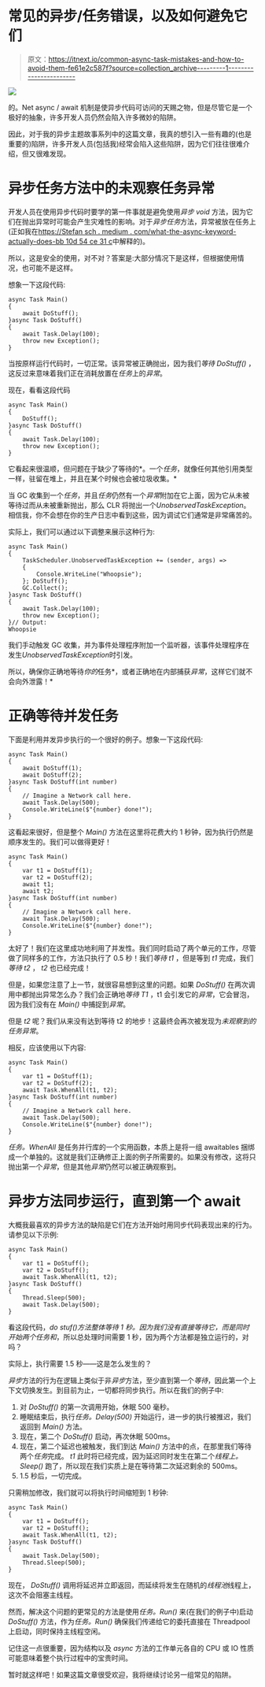 # 常见的异步/任务错误，以及如何避免它们

> 原文：<https://itnext.io/common-async-task-mistakes-and-how-to-avoid-them-fe61e2c587f?source=collection_archive---------1----------------------->

![](img/0a13b31d876795c911a7d0f585072634.png)

的。Net async / await 机制是使异步代码可访问的天赐之物，但是尽管它是一个极好的抽象，许多开发人员仍然会陷入许多微妙的陷阱。

因此，对于我的异步主题故事系列中的这篇文章，我真的想引入一些有趣的(也是重要的)陷阱，许多开发人员(包括我)经常会陷入这些陷阱，因为它们往往很难介绍，但又很难发现。

# 异步任务方法中的未观察任务异常

开发人员在使用异步代码时要学的第一件事就是避免使用*异步 void* 方法，因为它们在抛出异常时可能会产生灾难性的影响。对于*异步任务*方法，异常被放在任务上(正如我在[https://Stefan sch . medium . com/what-the-async-keyword-actually-does-bb 10d 54 ce 31 c](https://stefansch.medium.com/what-the-async-keyword-actually-does-bb10d54ce31c)中解释的)。

所以，这是安全的使用，对不对？答案是:大部分情况下是这样，但根据使用情况，也可能不是这样。

想象一下这段代码:

```
async Task Main()
{
    await DoStuff();
}async Task DoStuff()
{
    await Task.Delay(100);
    throw new Exception();
}
```

当按原样运行代码时，一切正常。该异常被正确抛出，因为我们*等待 DoStuff()* ，这反过来意味着我们正在消耗放置在*任务*上的*异常*。

现在，看看这段代码

```
async Task Main()
{
    DoStuff();
}async Task DoStuff()
{
    await Task.Delay(100);
    throw new Exception();
}
```

它看起来很温顺，但问题在于缺少了等待的*。一个*任务*，就像任何其他引用类型一样，驻留在堆上，并且在某个时候也会被垃圾收集。*

当 GC 收集到一个*任务*，并且*任务*仍然有一个*异常*附加在它上面，因为它从未被等待过而从未被重新抛出，那么 CLR 将抛出一个*UnobservedTaskException*。相信我，你不会想在你的生产日志中看到这些，因为调试它们通常是非常痛苦的。

实际上，我们可以通过以下调整来展示这种行为:

```
async Task Main()
{
    TaskScheduler.UnobservedTaskException += (sender, args) =>
    {
        Console.WriteLine("Whoopsie");
    }; DoStuff();
    GC.Collect();
}async Task DoStuff()
{
    await Task.Delay(100);
    throw new Exception();
}// Output:
Whoopsie
```

我们手动触发 GC 收集，并为事件处理程序附加一个监听器，该事件处理程序在发生*UnobservedTaskException*时引发。

所以，确保你正确地等待*你的*任务*，或者正确地在内部捕获*异常*，这样它们就不会向外泄露！*

# 正确等待并发任务

下面是利用并发异步执行的一个很好的例子。想象一下这段代码:

```
async Task Main()
{
    await DoStuff(1);
    await DoStuff(2);
}async Task DoStuff(int number)
{
    // Imagine a Network call here.
    await Task.Delay(500);
    Console.WriteLine($"{number} done!");
}
```

这看起来很好，但是整个 *Main()* 方法在这里将花费大约 1 秒钟，因为执行仍然是顺序发生的。我们可以做得更好！

```
async Task Main()
{
    var t1 = DoStuff(1);
    var t2 = DoStuff(2);
    await t1;
    await t2;
}async Task DoStuff(int number)
{
    // Imagine a Network call here.
    await Task.Delay(500);
    Console.WriteLine($"{number} done!");
}
```

太好了！我们在这里成功地利用了并发性。我们同时启动了两个单元的工作，尽管做了同样多的工作，方法只执行了 0.5 秒！我们*等待 t1* ，但是等到 *t1* 完成，我们*等待 t2* ， *t2* 也已经完成！

但是，如果您注意了上一节，就很容易想到这里的问题。如果 *DoStuff()* 在两次调用中都抛出异常怎么办？我们会正确地*等待 T1* ，t1 会引发它的*异常*，它会冒泡，因为我们没有在 *Main()* 中捕捉到*异常*。

但是 *t2* 呢？我们从来没有达到等待 t2 的地步！这最终会再次被发现为*未观察到的任务异常*。

相反，应该使用以下内容:

```
async Task Main()
{
    var t1 = DoStuff(1);
    var t2 = DoStuff(2);
    await Task.WhenAll(t1, t2);
}async Task DoStuff(int number)
{
    // Imagine a Network call here.
    await Task.Delay(500);
    Console.WriteLine($"{number} done!");
}
```

*任务。WhenAll* 是任务并行库的一个实用函数，本质上是将一组 awaitables 捆绑成一个单独的。这就是我们正确修正上面的例子所需要的。如果没有修改，这将只抛出第一个*异常*，但是其他*异常*仍然可以被正确观察到。

# 异步方法同步运行，直到第一个 await

大概我最喜欢的异步方法的缺陷是它们在方法开始时用同步代码表现出来的行为。请参见以下示例:

```
async Task Main()
{
    var t1 = DoStuff();
    var t2 = DoStuff();
    await Task.WhenAll(t1, t2);
}async Task DoStuff()
{
    Thread.Sleep(500);
    await Task.Delay(500);
}
```

看这段代码，*do stuf()*方法整体等待 1 秒。因为我们没有直接等待它，而是同时开始两个任务*和*，所以总处理时间需要 1 秒，因为两个方法都是独立运行的，对吗？

实际上，执行需要 1.5 秒——这是怎么发生的？

*异步*方法的行为在逻辑上类似于非*异步*方法，至少直到第一个*等待*，因此第一个上下文切换发生。到目前为止，一切都将同步执行。所以在我们的例子中:

1.  对 *DoStuff()* 的第一次调用开始，休眠 500 毫秒。
2.  睡眠结束后，执行*任务。Delay(500)* 开始运行，进一步的执行被推迟，我们返回到 *Main()* 方法。
3.  现在，第二个 *DoStuff()* 启动，再次休眠 500ms。
4.  现在，第二个延迟也被触发，我们到达 *Main()* 方法中的点，在那里我们等待两个*任务*完成。 *t1* 此时将已经完成，因为延迟同时发生在第二个*线程上。Sleep()* 跑了，所以现在我们实质上是在等待第二次延迟剩余的 500ms。
5.  1.5 秒后，一切完成。

只需稍加修改，我们就可以将执行时间缩短到 1 秒钟:

```
async Task Main()
{
    var t1 = DoStuff();
    var t2 = DoStuff();
    await Task.WhenAll(t1, t2);
}async Task DoStuff()
{
    await Task.Delay(500);
    Thread.Sleep(500);
}
```

现在， *DoStuff()* 调用将延迟并立即返回，而延续将发生在随机的*线程池*线程上，这次不会阻塞主线程。

然而，解决这个问题的更常见的方法是使用*任务。Run()* 来(在我们的例子中)启动 *DoStuff()* 方法，作为*任务。Run()* 确保我们传递给它的委托直接在 Threadpool 上启动，同时保持主线程空闲。

记住这一点很重要，因为结构以及 *async* 方法的工作单元各自的 CPU 或 IO 性质可能意味着整个执行过程中的宝贵时间。

暂时就这样吧！如果这篇文章很受欢迎，我将继续讨论另一组常见的陷阱。